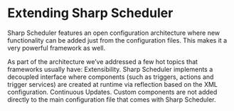 # Extending Sharp Scheduler

Sharp Scheduler features an open configuration architecture where new functionality can be added just from the configuration files. This makes it a very powerful framework as well.

As part of the architecture we’ve addressed a few hot topics that frameworks usually have:
Extensibility. Sharp Scheduler implements a decoupled interface where components (such as triggers, actions and trigger services) are created at runtime via reflection based on the XML configuration.
Continuous Updates. Custom components are not added directly to the main configuration file that comes with Sharp Scheduler. 